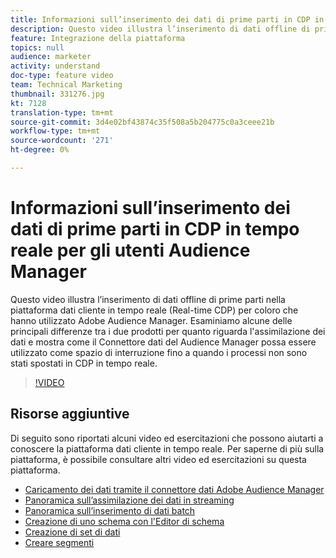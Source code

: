 ```yaml
---
title: Informazioni sull’inserimento dei dati di prime parti in CDP in tempo reale per gli utenti  Audience Manager
description: Questo video illustra l’inserimento di dati offline di prime parti nella piattaforma dati cliente in tempo reale (Real-time CDP) per coloro che hanno utilizzato Adobe Audience Manager. Esaminiamo alcune delle principali differenze tra i due prodotti per quanto riguarda l'assimilazione dei dati e mostra come il Connettore dati del Audience Manager  possa essere utilizzato come spazio di interruzione fino a quando i processi non sono stati spostati in CDP in tempo reale.
feature: Integrazione della piattaforma
topics: null
audience: marketer
activity: understand
doc-type: feature video
team: Technical Marketing
thumbnail: 331276.jpg
kt: 7128
translation-type: tm+mt
source-git-commit: 3d4e02bf43874c35f508a5b204775c0a3ceee21b
workflow-type: tm+mt
source-wordcount: '271'
ht-degree: 0%

---
```



# Informazioni sull’inserimento dei dati di prime parti in CDP in tempo reale per gli utenti  Audience Manager

Questo video illustra l’inserimento di dati offline di prime parti nella piattaforma dati cliente in tempo reale (Real-time CDP) per coloro che hanno utilizzato Adobe Audience Manager. Esaminiamo alcune delle principali differenze tra i due prodotti per quanto riguarda l&#39;assimilazione dei dati e mostra come il Connettore dati del Audience Manager  possa essere utilizzato come spazio di interruzione fino a quando i processi non sono stati spostati in CDP in tempo reale.


>[!VIDEO](https://video.tv.adobe.com/v/331276/?quality=12&learn=on)

## Risorse aggiuntive

Di seguito sono riportati alcuni video ed esercitazioni che possono aiutarti a conoscere la piattaforma dati cliente in tempo reale. Per saperne di più sulla piattaforma, è possibile consultare altri video ed esercitazioni su questa piattaforma.

* [Caricamento dei dati tramite il connettore dati Adobe Audience Manager](https://experienceleague.adobe.com/docs/platform-learn/tutorials/sources/ingest-data-from-aam.html?lang=en#sources)
* [Panoramica sull’assimilazione dei dati in streaming](https://experienceleague.adobe.com/docs/platform-learn/tutorials/data-ingestion/understanding-streaming-ingestion.html?lang=en#data-ingestion)
* [Panoramica sull’inserimento di dati batch](https://experienceleague.adobe.com/docs/platform-learn/tutorials/data-ingestion/batch-ingestion-overview.html?lang=en#data-ingestion)
* [Creazione di uno schema con l&#39;Editor di schema](https://experienceleague.adobe.com/docs/experience-platform/xdm/tutorials/create-schema-ui.html?lang=en#getting-started)
* [Creazione di set di dati](https://experienceleague.adobe.com/docs/platform-learn/getting-started-for-data-architects-and-data-engineers/create-datasets.html?lang=en#permissions-required)
* [Creare segmenti](https://experienceleague.adobe.com/docs/platform-learn/tutorials/segments/create-segments.html?lang=en#segments)
